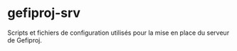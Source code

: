 # gefiproj-srv
Scripts et fichiers de configuration utilisés pour la mise en place du serveur de Gefiproj.
